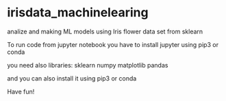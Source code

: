 # irisdata_machinelearing
analize and making ML models using Iris flower data set from sklearn

To run code from jupyter notebook you have to install jupyter using pip3 or conda

you need also libraries:
sklearn
numpy
matplotlib
pandas 

and you can also install it using pip3 or conda

Have fun!
